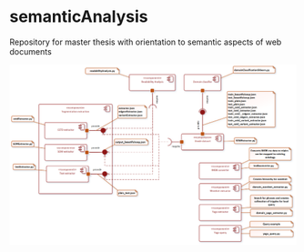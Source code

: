 # semanticAnalysis
Repository for master thesis with orientation to semantic aspects of web documents


![Architecture](architektura.png)
